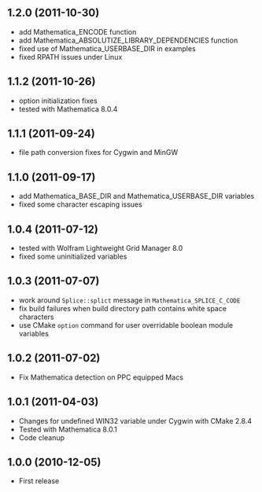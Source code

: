 ## 1.2.0 (2011-10-30)

* add Mathematica_ENCODE function
* add Mathematica_ABSOLUTIZE_LIBRARY_DEPENDENCIES function
* fixed use of Mathematica_USERBASE_DIR in examples
* fixed RPATH issues under Linux

## 1.1.2 (2011-10-26)

* option initialization fixes
* tested with Mathematica 8.0.4

## 1.1.1 (2011-09-24)

* file path conversion fixes for Cygwin and MinGW

## 1.1.0 (2011-09-17)

* add Mathematica_BASE_DIR and Mathematica_USERBASE_DIR variables
* fixed some character escaping issues

## 1.0.4 (2011-07-12)

* tested with Wolfram Lightweight Grid Manager 8.0
* fixed some uninitialized variables

## 1.0.3 (2011-07-07)

* work around `Splice::splict` message in `Mathematica_SPLICE_C_CODE`
* fix build failures when build directory path contains white space characters
* use CMake `option` command for user overridable boolean module variables

## 1.0.2 (2011-07-02)

* Fix Mathematica detection on PPC equipped Macs

## 1.0.1 (2011-04-03)

* Changes for undefined WIN32 variable under Cygwin with CMake 2.8.4
* Tested with Mathematica 8.0.1
* Code cleanup

## 1.0.0 (2010-12-05)

* First release
